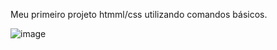 Meu primeiro projeto htmml/css utilizando comandos básicos.

![image](https://user-images.githubusercontent.com/93497276/163733451-66af0d7c-1030-4c57-bc49-51c5969c90ef.png)
